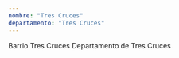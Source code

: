 ```yaml
---
nombre: "Tres Cruces"
departamento: "Tres Cruces"
---
```


Barrio Tres Cruces
Departamento de Tres Cruces
